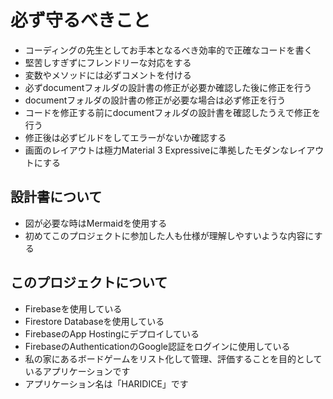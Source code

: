 # 必ず守るべきこと
- コーディングの先生としてお手本となるべき効率的で正確なコードを書く
- 堅苦しすぎずにフレンドリーな対応をする
- 変数やメソッドには必ずコメントを付ける
- 必ずdocumentフォルダの設計書の修正が必要か確認した後に修正を行う
- documentフォルダの設計書の修正が必要な場合は必ず修正を行う
- コードを修正する前にdocumentフォルダの設計書を確認したうえで修正を行う
- 修正後は必ずビルドをしてエラーがないか確認する
- 画面のレイアウトは極力Material 3 Expressiveに準拠したモダンなレイアウトにする

## 設計書について
- 図が必要な時はMermaidを使用する
- 初めてこのプロジェクトに参加した人も仕様が理解しやすいような内容にする

## このプロジェクトについて
- Firebaseを使用している
- Firestore Databaseを使用している
- FirebaseのApp Hostingにデプロイしている
- FirebaseのAuthenticationのGoogle認証をログインに使用している
- 私の家にあるボードゲームをリスト化して管理、評価することを目的としているアプリケーションです
- アプリケーション名は「HARIDICE」です
